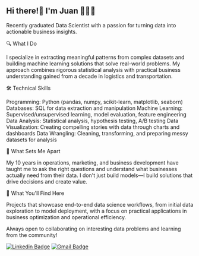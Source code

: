 ## Hi there!👋 I'm Juan 👨🏼‍💻

Recently graduated Data Scientist with a passion for turning data into actionable business insights.

🔍 What I Do

I specialize in extracting meaningful patterns from complex datasets and building machine learning solutions that solve real-world problems. My approach combines rigorous statistical analysis with practical business understanding gained from a decade in logistics and transportation.

🛠️ Technical Skills

Programming: Python (pandas, numpy, scikit-learn, matplotlib, seaborn)
Databases: SQL for data extraction and manipulation
Machine Learning: Supervised/unsupervised learning, model evaluation, feature engineering
Data Analysis: Statistical analysis, hypothesis testing, A/B testing
Data Visualization: Creating compelling stories with data through charts and dashboards
Data Wrangling: Cleaning, transforming, and preparing messy datasets for analysis

💼 What Sets Me Apart

My 10 years in operations, marketing, and business development have taught me to ask the right questions and understand what businesses actually need from their data. I don't just build models—I build solutions that drive decisions and create value.

🚀 What You'll Find Here

Projects that showcase end-to-end data science workflows, from initial data exploration to model deployment, with a focus on practical applications in business optimization and operational efficiency.

Always open to collaborating on interesting data problems and learning from the community!

[![Linkedin Badge](https://img.shields.io/badge/-LinkedIn-blue?style=flat-square&logo=Linkedin&logoColor=white&link=)](https://www.linkedin.com/banderasjuan)  [![Gmail Badge](https://img.shields.io/badge/-Gmail-c14438?style=flat-square&logo=Gmail&logoColor=white&link=mailto:juanbanderas387@gmail.com)](mailto:juanbanderas387@gmail.com)

<!--
**banderasjuan/banderasjuan** is a ✨ _special_ ✨ repository because its `README.md` (this file) appears on your GitHub profile.

